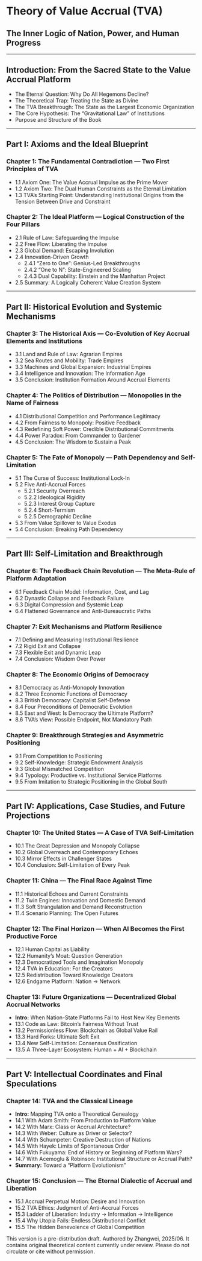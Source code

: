 # Theory of Value Accrual (TVA)  
## The Inner Logic of Nation, Power, and Human Progress  

---

## Introduction: From the Sacred State to the Value Accrual Platform

- The Eternal Question: Why Do All Hegemons Decline?
- The Theoretical Trap: Treating the State as Divine
- The TVA Breakthrough: The State as the Largest Economic Organization
- The Core Hypothesis: The “Gravitational Law” of Institutions
- Purpose and Structure of the Book

---

## Part I: Axioms and the Ideal Blueprint

### Chapter 1: The Fundamental Contradiction — Two First Principles of TVA
- 1.1 Axiom One: The Value Accrual Impulse as the Prime Mover  
- 1.2 Axiom Two: The Dual Human Constraints as the Eternal Limitation  
- 1.3 TVA’s Starting Point: Understanding Institutional Origins from the Tension Between Drive and Constraint  

### Chapter 2: The Ideal Platform — Logical Construction of the Four Pillars
- 2.1 Rule of Law: Safeguarding the Impulse
- 2.2 Free Flow: Liberating the Impulse
- 2.3 Global Demand: Escaping Involution
- 2.4 Innovation-Driven Growth
  - 2.4.1 “Zero to One”: Genius-Led Breakthroughs
  - 2.4.2 “One to N”: State-Engineered Scaling
  - 2.4.3 Dual Capability: Einstein and the Manhattan Project
- 2.5 Summary: A Logically Coherent Value Creation System

---

## Part II: Historical Evolution and Systemic Mechanisms

### Chapter 3: The Historical Axis — Co-Evolution of Key Accrual Elements and Institutions
- 3.1 Land and Rule of Law: Agrarian Empires
- 3.2 Sea Routes and Mobility: Trade Empires
- 3.3 Machines and Global Expansion: Industrial Empires
- 3.4 Intelligence and Innovation: The Information Age
- 3.5 Conclusion: Institution Formation Around Accrual Elements

### Chapter 4: The Politics of Distribution — Monopolies in the Name of Fairness
- 4.1 Distributional Competition and Performance Legitimacy
- 4.2 From Fairness to Monopoly: Positive Feedback
- 4.3 Redefining Soft Power: Credible Distributional Commitments
- 4.4 Power Paradox: From Commander to Gardener
- 4.5 Conclusion: The Wisdom to Sustain a Peak

### Chapter 5: The Fate of Monopoly — Path Dependency and Self-Limitation
- 5.1 The Curse of Success: Institutional Lock-In
- 5.2 Five Anti-Accrual Forces
  - 5.2.1 Security Overreach
  - 5.2.2 Ideological Rigidity
  - 5.2.3 Interest Group Capture
  - 5.2.4 Short-Termism
  - 5.2.5 Demographic Decline
- 5.3 From Value Spillover to Value Exodus
- 5.4 Conclusion: Breaking Path Dependency

---

## Part III: Self-Limitation and Breakthrough

### Chapter 6: The Feedback Chain Revolution — The Meta-Rule of Platform Adaptation
- 6.1 Feedback Chain Model: Information, Cost, and Lag
- 6.2 Dynastic Collapse and Feedback Failure
- 6.3 Digital Compression and Systemic Leap
- 6.4 Flattened Governance and Anti-Bureaucratic Paths

### Chapter 7: Exit Mechanisms and Platform Resilience
- 7.1 Defining and Measuring Institutional Resilience
- 7.2 Rigid Exit and Collapse
- 7.3 Flexible Exit and Dynamic Leap
- 7.4 Conclusion: Wisdom Over Power

### Chapter 8: The Economic Origins of Democracy
- 8.1 Democracy as Anti-Monopoly Innovation
- 8.2 Three Economic Functions of Democracy
- 8.3 British Democracy: Capitalist Self-Defense
- 8.4 Four Preconditions of Democratic Evolution
- 8.5 East and West: Is Democracy the Ultimate Platform?
- 8.6 TVA’s View: Possible Endpoint, Not Mandatory Path

### Chapter 9: Breakthrough Strategies and Asymmetric Positioning
- 9.1 From Competition to Positioning
- 9.2 Self-Knowledge: Strategic Endowment Analysis
- 9.3 Global Mismatched Competition
- 9.4 Typology: Productive vs. Institutional Service Platforms
- 9.5 From Imitation to Strategic Positioning in the Global South

---

## Part IV: Applications, Case Studies, and Future Projections

### Chapter 10: The United States — A Case of TVA Self-Limitation
- 10.1 The Great Depression and Monopoly Collapse
- 10.2 Global Overreach and Contemporary Echoes
- 10.3 Mirror Effects in Challenger States
- 10.4 Conclusion: Self-Limitation of Every Peak

### Chapter 11: China — The Final Race Against Time
- 11.1 Historical Echoes and Current Constraints
- 11.2 Twin Engines: Innovation and Domestic Demand
- 11.3 Soft Strangulation and Demand Reconstruction
- 11.4 Scenario Planning: The Open Futures

### Chapter 12: The Final Horizon — When AI Becomes the First Productive Force
- 12.1 Human Capital as Liability
- 12.2 Humanity’s Moat: Question Generation
- 12.3 Democratized Tools and Imagination Monopoly
- 12.4 TVA in Education: For the Creators
- 12.5 Redistribution Toward Knowledge Creators
- 12.6 Endgame Platform: Nation → Network

### Chapter 13: Future Organizations — Decentralized Global Accrual Networks
- **Intro:** When Nation-State Platforms Fail to Host New Key Elements
- 13.1 Code as Law: Bitcoin’s Fairness Without Trust
- 13.2 Permissionless Flow: Blockchain as Global Value Rail
- 13.3 Hard Forks: Ultimate Soft Exit
- 13.4 New Self-Limitation: Consensus Ossification
- 13.5 A Three-Layer Ecosystem: Human + AI + Blockchain

---

## Part V: Intellectual Coordinates and Final Speculations

### Chapter 14: TVA and the Classical Lineage
- **Intro:** Mapping TVA onto a Theoretical Genealogy
- 14.1 With Adam Smith: From Production to Platform Value
- 14.2 With Marx: Class or Accrual Architecture?
- 14.3 With Weber: Culture as Driver or Selector?
- 14.4 With Schumpeter: Creative Destruction of Nations
- 14.5 With Hayek: Limits of Spontaneous Order
- 14.6 With Fukuyama: End of History or Beginning of Platform Wars?
- 14.7 With Acemoglu & Robinson: Institutional Structure or Accrual Path?
- **Summary:** Toward a “Platform Evolutionism”

### Chapter 15: Conclusion — The Eternal Dialectic of Accrual and Liberation
- 15.1 Accrual Perpetual Motion: Desire and Innovation
- 15.2 TVA Ethics: Judgment of Anti-Accrual Forces
- 15.3 Ladder of Liberation: Industry → Information → Intelligence
- 15.4 Why Utopia Fails: Endless Distributional Conflict
- 15.5 The Hidden Benevolence of Global Competition


This version is a pre-distribution draft. Authored by Zhangwei, 2025/06. It contains original theoretical content currently under review. Please do not circulate or cite without permission.
